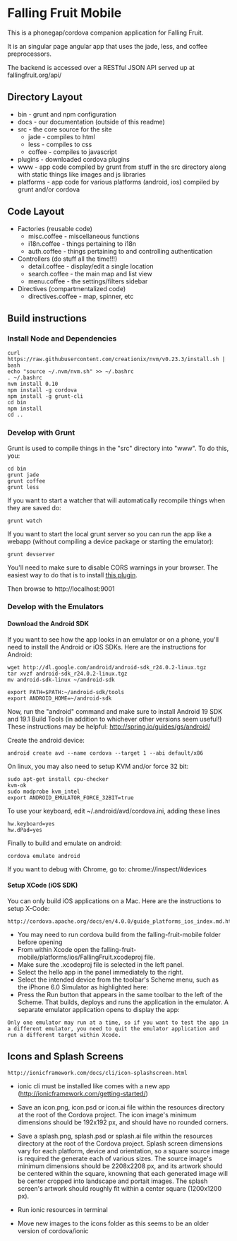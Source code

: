 Falling Fruit Mobile
====================

This is a phonegap/cordova companion application for Falling Fruit.

It is an singular page angular app that uses the jade, less, and coffee preprocessors.

The backend is accessed over a RESTful JSON API served up at fallingfruit.org/api/

## Directory Layout

  * bin - grunt and npm configuration
  * docs - our documentation (outside of this readme)
  * src - the core source for the site
    * jade - compiles to html
    * less - compiles to css
    * coffee - compiles to javascript
  * plugins - downloaded cordova plugins
  * www - app code compiled by grunt from stuff in the src directory along with static things like images and js libraries
  * platforms - app code for various platforms (android, ios) compiled by grunt and/or cordova

## Code Layout

  * Factories (reusable code)
    * misc.coffee - miscellaneous functions
    * i18n.coffee - things pertaining to i18n
    * auth.coffee - things pertaining to and controlling authentication
  * Controllers (do stuff all the time!!!)
    * detail.coffee - display/edit a single location
    * search.coffee - the main map and list view
    * menu.coffee - the settings/filters sidebar
  * Directives (compartmentalized code)
    * directives.coffee - map, spinner, etc

## Build instructions

### Install Node and Dependencies

```
curl https://raw.githubusercontent.com/creationix/nvm/v0.23.3/install.sh | bash
echo "source ~/.nvm/nvm.sh" >> ~/.bashrc
. ~/.bashrc
nvm install 0.10
npm install -g cordova
npm install -g grunt-cli
cd bin
npm install
cd ..
```

### Develop with Grunt

Grunt is used to compile things in the "src" directory into "www". To do this, you:

```
cd bin
grunt jade
grunt coffee
grunt less
```

If you want to start a watcher that will automatically recompile things when they are saved do:

```
grunt watch
```

If you want to start the local grunt server so you can run the app like a webapp (without compiling a device package or starting the emulator):

```
grunt devserver
```

You'll need to make sure to disable CORS warnings in your browser. The easiest way to do that is to install [this plugin](https://chrome.google.com/webstore/detail/allow-control-allow-origi/nlfbmbojpeacfghkpbjhddihlkkiljbi/related?hl=en).

Then browse to http://localhost:9001

### Develop with the Emulators

#### Download the Android SDK

If you want to see how the app looks in an emulator or on a phone, you'll need to install the Android or iOS SDKs. Here are the instructions for Android:

```
wget http://dl.google.com/android/android-sdk_r24.0.2-linux.tgz
tar xvzf android-sdk_r24.0.2-linux.tgz
mv android-sdk-linux ~/android-sdk

export PATH=$PATH:~/android-sdk/tools
export ANDROID_HOME=~/android-sdk
```

Now, run the "android" command and make sure to install Android 19 SDK and 19.1 Build Tools (in addition to whichever other versions seem useful!)
These instructions may be helpful: http://spring.io/guides/gs/android/

Create the android device:

```
android create avd --name cordova --target 1 --abi default/x86
```

On linux, you may also need to setup KVM and/or force 32 bit:

```
sudo apt-get install cpu-checker
kvm-ok
sudo modprobe kvm_intel
export ANDROID_EMULATOR_FORCE_32BIT=true
```

To use your keyboard, edit ~/.android/avd/cordova.ini, adding these lines

```
hw.keyboard=yes
hw.dPad=yes
```

Finally to build and emulate on android:

```
cordova emulate android
```

If you want to debug with Chrome, go to: chrome://inspect/#devices

#### Setup XCode (iOS SDK)

You can only build iOS applications on a Mac. Here are the instructions to setup X-Code:

	http://cordova.apache.org/docs/en/4.0.0/guide_platforms_ios_index.md.html

- You may need to run cordova build from the falling-fruit-mobile folder before opening
- From within Xcode open the falling-fruit-mobile/platforms/ios/FallingFruit.xcodeproj file.
- Make sure the .xcodeproj file is selected in the left panel.
- Select the hello app in the panel immediately to the right.
- Select the intended device from the toolbar's Scheme menu, such as the iPhone 6.0 Simulator as highlighted here:
- Press the Run button that appears in the same toolbar to the left of the Scheme. That builds, deploys and runs the application in the emulator. A separate emulator application opens to display the app:

```
Only one emulator may run at a time, so if you want to test the app in a different emulator, you need to quit the emulator application and run a different target within Xcode.
```

## Icons and Splash Screens
	http://ionicframework.com/docs/cli/icon-splashscreen.html

- ionic cli must be installed like comes with a new app (http://ionicframework.com/getting-started/)

- Save an icon.png, icon.psd or icon.ai file within the resources directory at the root of the Cordova project. The icon image's minimum dimensions should be 192x192 px, and should have no rounded corners.
- Save a splash.png, splash.psd or splash.ai file within the resources directory at the root of the Cordova project. Splash screen dimensions vary for each platform, device and orientation, so a square source image is required the generate each of various sizes. The source image's minimum dimensions should be 2208x2208 px, and its artwork should be centered within the square, knowning that each generated image will be center cropped into landscape and portait images. The splash screen's artwork should roughly fit within a center square (1200x1200 px).
- Run ionic resources in terminal
- Move new images to the icons folder as this seems to be an older version of cordova/ionic
